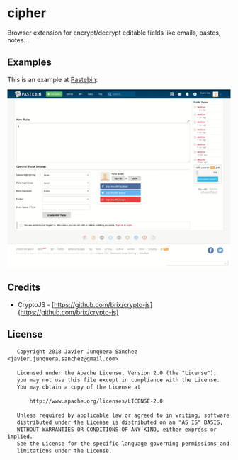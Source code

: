 # cipher

Browser extension for encrypt/decrypt editable fields like emails, pastes, notes...

## Examples

This is an example at [Pastebin](https://pastebin.com/):

![pastebin_example](imgs/pastebin_example.gif)

## Credits

- CryptoJS - [https://github.com/brix/crypto-js](https://github.com/brix/crypto-js)

## License

```
   Copyright 2018 Javier Junquera Sánchez <javier.junquera.sanchez@gmail.com>

   Licensed under the Apache License, Version 2.0 (the "License");
   you may not use this file except in compliance with the License.
   You may obtain a copy of the License at

       http://www.apache.org/licenses/LICENSE-2.0

   Unless required by applicable law or agreed to in writing, software
   distributed under the License is distributed on an "AS IS" BASIS,
   WITHOUT WARRANTIES OR CONDITIONS OF ANY KIND, either express or implied.
   See the License for the specific language governing permissions and
   limitations under the License.


```
